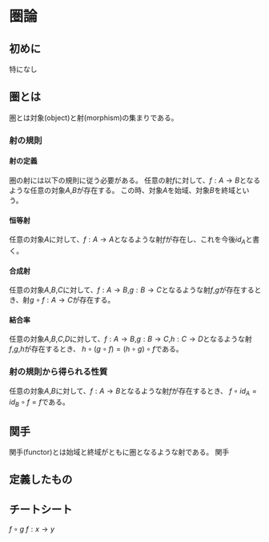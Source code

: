 # 圏論

## 初めに
特になし

## 圏とは
圏とは対象(object)と射(morphism)の集まりである。

### 射の規則

#### 射の定義
圏の射には以下の規則に従う必要がある。
任意の射$f$に対して、$f:A \to B$となるような任意の対象$A$,$B$が存在する。
この時、対象$A$を始域、対象$B$を終域という。

#### 恒等射
任意の対象$A$に対して、$f:A \to A$となるような射$f$が存在し、これを今後$id_{A}$と書く。

#### 合成射
任意の対象$A$,$B$,$C$に対して、$f: A\to B$,$g: B\to C$となるような射$f$,$g$が存在するとき、射$g\circ f:A\to C$が存在する。

#### 結合率
任意の対象$A$,$B$,$C$,$D$に対して、$f:A\to B$,$g:B\to C$,$h:C\to D$となるような射$f$,$g$,$h$が存在するとき、
$h \circ (g \circ f) = (h \circ g) \circ f$である。

### 射の規則から得られる性質
任意の対象$A$,$B$に対して、$f:A\to B$となるような射$f$が存在するとき、
$f \circ id_{A} = id_{B} \circ f = f$である。

## 関手
関手(functor)とは始域と終域がともに圏となるような射である。
関手

## 定義したもの

## チートシート
$f \circ g$
$f:x \to y$
